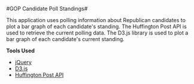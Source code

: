 #GOP Candidate Poll Standings#

This application uses polling information about Republican candidates to plot a bar graph of each candidate's standing. The Huffington Post API is used to retrieve the current polling data. The D3.js library is used to plot a bar graph of each candidate's current standing.

**Tools Used**
 - [jQuery](http://jquery.com/)
 - [D3.js](http://d3js.org/)
 - [Huffington Post API](http://elections.huffingtonpost.com/pollster/api)